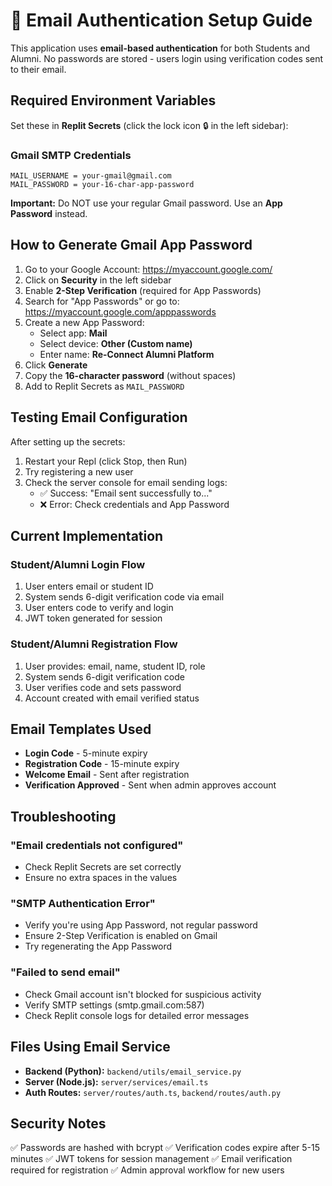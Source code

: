 
# 📧 Email Authentication Setup Guide

This application uses **email-based authentication** for both Students and Alumni. No passwords are stored - users login using verification codes sent to their email.

## Required Environment Variables

Set these in **Replit Secrets** (click the lock icon 🔒 in the left sidebar):

### Gmail SMTP Credentials

```
MAIL_USERNAME = your-gmail@gmail.com
MAIL_PASSWORD = your-16-char-app-password
```

**Important:** Do NOT use your regular Gmail password. Use an **App Password** instead.

## How to Generate Gmail App Password

1. Go to your Google Account: https://myaccount.google.com/
2. Click on **Security** in the left sidebar
3. Enable **2-Step Verification** (required for App Passwords)
4. Search for "App Passwords" or go to: https://myaccount.google.com/apppasswords
5. Create a new App Password:
   - Select app: **Mail**
   - Select device: **Other (Custom name)**
   - Enter name: **Re-Connect Alumni Platform**
6. Click **Generate**
7. Copy the **16-character password** (without spaces)
8. Add to Replit Secrets as `MAIL_PASSWORD`

## Testing Email Configuration

After setting up the secrets:

1. Restart your Repl (click Stop, then Run)
2. Try registering a new user
3. Check the server console for email sending logs:
   - ✅ Success: "Email sent successfully to..."
   - ❌ Error: Check credentials and App Password

## Current Implementation

### Student/Alumni Login Flow
1. User enters email or student ID
2. System sends 6-digit verification code via email
3. User enters code to verify and login
4. JWT token generated for session

### Student/Alumni Registration Flow
1. User provides: email, name, student ID, role
2. System sends 6-digit verification code
3. User verifies code and sets password
4. Account created with email verified status

## Email Templates Used

- **Login Code** - 5-minute expiry
- **Registration Code** - 15-minute expiry
- **Welcome Email** - Sent after registration
- **Verification Approved** - Sent when admin approves account

## Troubleshooting

### "Email credentials not configured"
- Check Replit Secrets are set correctly
- Ensure no extra spaces in the values

### "SMTP Authentication Error"
- Verify you're using App Password, not regular password
- Ensure 2-Step Verification is enabled on Gmail
- Try regenerating the App Password

### "Failed to send email"
- Check Gmail account isn't blocked for suspicious activity
- Verify SMTP settings (smtp.gmail.com:587)
- Check Replit console logs for detailed error messages

## Files Using Email Service

- **Backend (Python):** `backend/utils/email_service.py`
- **Server (Node.js):** `server/services/email.ts`
- **Auth Routes:** `server/routes/auth.ts`, `backend/routes/auth.py`

## Security Notes

✅ Passwords are hashed with bcrypt
✅ Verification codes expire after 5-15 minutes
✅ JWT tokens for session management
✅ Email verification required for registration
✅ Admin approval workflow for new users

